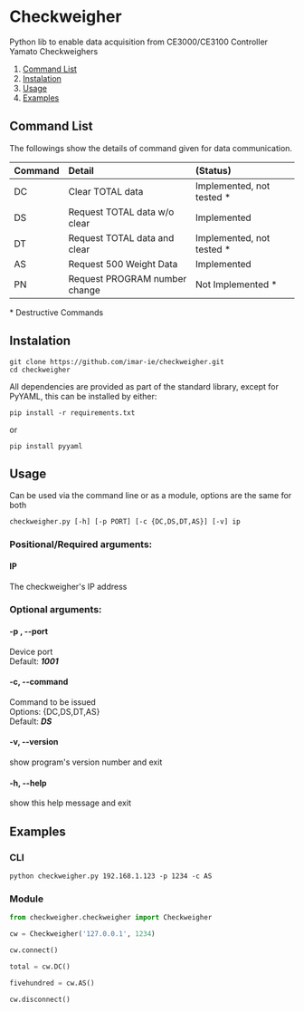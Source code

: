 
# Checkweigher

Python lib to enable data acquisition from CE3000/CE3100 Controller
Yamato Checkweighers



1. [Command List](#command-list)
2. [Instalation](#instalation)
3. [Usage](#usage)
4. [Examples](#examples)


## Command List

The followings show the details of command given for data communication.

| Command | Detail                        |          (Status)          |
|---------|:------------------------------|:--------------------------|
| DC      | Clear TOTAL data              | Implemented, not tested *  |
| DS      | Request TOTAL data w/o clear  | Implemented         |
| DT      | Request TOTAL data and clear  | Implemented, not tested *  |
| AS      | Request 500 Weight Data       | Implemented         |
| PN      | Request PROGRAM number change | Not Implemented *      |
    
\* Destructive Commands


## Instalation
```
git clone https://github.com/imar-ie/checkweigher.git
cd checkweigher
```

All dependencies are provided as part of the standard library, except for PyYAML, this can be installed by either:

```
pip install -r requirements.txt
```

or

```
pip install pyyaml
```


## Usage 

Can be used via the command line or as a module, options are the same for both 

```
checkweigher.py [-h] [-p PORT] [-c {DC,DS,DT,AS}] [-v] ip
```

### Positional/Required arguments:

#### IP

The checkweigher's IP address

### Optional arguments:

#### -p , --port
Device port    
Default: ***1001*** 

#### -c, --command
Command to be issued    
Options: {DC,DS,DT,AS}    
Default: ***DS***    

####  -v, --version
show program's version number and exit

####  -h, --help
show this help message and exit

## Examples

### CLI
```
python checkweigher.py 192.168.1.123 -p 1234 -c AS
```

### Module

```python
from checkweigher.checkweigher import Checkweigher

cw = Checkweigher('127.0.0.1', 1234)

cw.connect()

total = cw.DC()

fivehundred = cw.AS()

cw.disconnect()

```
